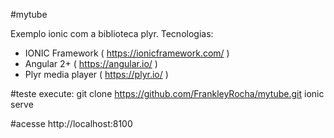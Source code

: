 #mytube

Exemplo ionic com a biblioteca plyr.
Tecnologias:
- IONIC Framework ( https://ionicframework.com/ )
- Angular 2+ ( https://angular.io/ )
- Plyr media player ( https://plyr.io/ )

#teste
execute:
git clone https://github.com/FrankleyRocha/mytube.git
ionic serve

#acesse
http://localhost:8100
